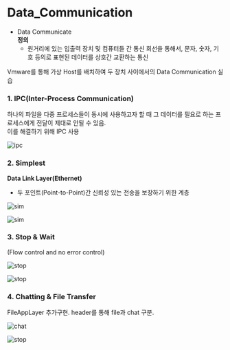 # Data_Communication

- Data Communicate  
  **정의**
  - 원거리에 있는 입출력 장치 및 컴퓨터들 간 통신 회선을 통해서, 문자, 숫자, 기호 등의로 표현된 데이터를 상호간 교환하는 통신  

Vmware를 통해 가상 Host를 배치하여 두 장치 사이에서의 Data Communication 실습

### 1. IPC(Inter-Process Communication)
하나의 파일을 다중 프로세스들이 동시에 사용하고자 할 때 그 데이터를 필요로 하는 프로세스에게 전달이 제대로 안될 수 있음.  
이를 해결하기 위해 IPC 사용

![ipc](https://user-images.githubusercontent.com/28483545/122578760-297eab00-d08f-11eb-88fd-cc6d1eb31bb7.png)

### 2. Simplest
**Data Link Layer(Ethernet)**
- 두 포인트(Point-to-Point)간 신뢰성 있는 전송을 보장하기 위한 계층

![sim](https://user-images.githubusercontent.com/28483545/122579099-88dcbb00-d08f-11eb-9c72-523f52791caa.png)

![sim](https://user-images.githubusercontent.com/28483545/122580020-7ca52d80-d090-11eb-914e-b07546dcfd87.png)

### 3. Stop & Wait
(Flow control and no error control)

![stop](https://user-images.githubusercontent.com/28483545/122579359-cb9e9300-d08f-11eb-8768-9d887fbc6f21.png)

![stop](https://user-images.githubusercontent.com/28483545/122579925-639c7c80-d090-11eb-82fa-895c26d5ff93.png)

### 4. Chatting & File Transfer
FileAppLayer 추가구현. header를 통해 file과 chat 구분.

![chat](https://user-images.githubusercontent.com/28483545/122579581-0274a900-d090-11eb-9f6c-2175923daacb.png)

![stop](https://user-images.githubusercontent.com/28483545/122579925-639c7c80-d090-11eb-82fa-895c26d5ff93.png)
